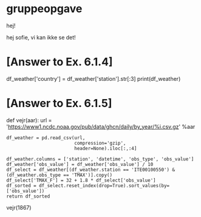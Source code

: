 # gruppeopgave

hej!

hej sofie, vi kan ikke se det!



# [Answer to Ex. 6.1.4]
df_weather['country'] = df_weather['station'].str[:3]
print(df_weather)

# [Answer to Ex. 6.1.5]
def vejr(aar):
    url = 'https://www1.ncdc.noaa.gov/pub/data/ghcn/daily/by_year/%i.csv.gz' %aar 

    df_weather = pd.read_csv(url,
                             compression='gzip',
                             header=None).iloc[:,:4]

    df_weather.columns = ['station', 'datetime', 'obs_type', 'obs_value']
    df_weather['obs_value'] = df_weather['obs_value'] / 10
    df_select = df_weather[(df_weather.station == 'ITE00100550') & (df_weather.obs_type == 'TMAX')].copy()
    df_select['TMAX_F'] = 32 + 1.8 * df_select['obs_value']
    df_sorted = df_select.reset_index(drop=True).sort_values(by=['obs_value'])
    return df_sorted

vejr(1867)
